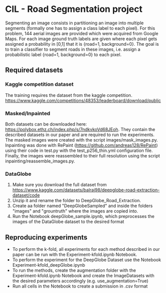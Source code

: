 # CIL - Road Segmentation project
Segmenting an image consists in partitioning an image into multiple segments (formally 
one has to assign a class label to each pixel).
For this problem,  144 aerial images are provided which were acquired from Google Maps. For each image
ground truth labels are given where each pixel gets assigned a probability in [0,1] that it 
is {road=1, background=0}. The goal is to train a classifier to segment roads in these images, 
i.e. assign a probabilistic label {road=1, background=0} to each pixel.

## Required datasets
### Kaggle competition dataset
The training requires the dataset from the kaggle competition. https://www.kaggle.com/competitions/48353/leaderboard/download/public

### Masked/Inpainted
Both datasets can be downloaded here: https://polybox.ethz.ch/index.php/s/7ndkvkoVd68JEoh.
They contain the described datasets in our paper and are required to run the experiments. The masked images were created with the script images/mask_images.py. Inpainting was done with RePaint (https://github.com/andreas128/RePaint) using their code in test.py with the test_p256_thin.yml configuration file. Finally, the images were reassembled to their full resolution using the script inpainting/reassemble_images.py.

### DataGlobe
1. Make sure you download the full dataset from https://www.kaggle.com/datasets/balraj98/deepglobe-road-extraction-dataset/code
2. Unzip it and rename the folder to DeepGlobe_Road_Extraction. 
3. Create aa folder named "DeepGlobeSampled" and inside the folders "images" and "grountruth" where the images are copied into.
4. Run the Notebook deepGlobe_sample.ipynb, which preprocesses the images of the DataGlobe dataset to the desired format

## Reproducing experiments
- To perform the k-fold, all experiments for each method described in our paper can be run with the Experiment-kfold.ipynb Notebook.
- To perform the experiment for the DeepGlobe Dataset use the Notebook Experiment-kfold_deepGlobe.ipynb
- To run the methods, create the augmentation folder with the Experiment-kfold.ipynb Notebook and create the ImageDatasets with the
desired parameters accordingly (e.g. use_augmentation=True)
- Run all cells in the Notebook to create a submission in .csv format
